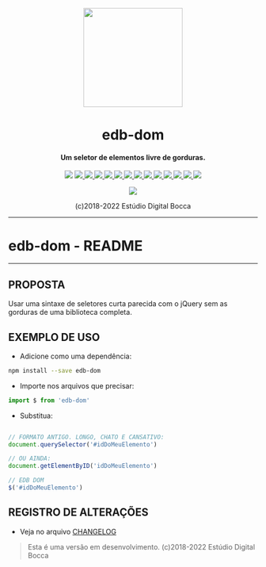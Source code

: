 <p align="center">
  <img src="https://estudiodigitalbocca.com.br/edb-logo.svg" width="200px">
  <h1 align="center">edb-dom</h1>
  <h4 align="center">
    Um seletor de elementos livre de gorduras.
  </h4>
  <p align="center">
    <img src="https://badgen.net/badge/version/v0.13.0/orange">
    <a href="https://standardjs.com">
      <img src="https://badgen.net/badge/code%20style/standard/yellow">
    </a>
    <a href="https://codeclimate.com/github/digitalbocca/edb-dom/maintainability">
      <img src="https://api.codeclimate.com/v1/badges/30decef694c971b3fc5b/maintainability">
    </a>
    <a href="https://estudiodigitalbocca.com.br">
      <img src="https://badgen.net/badge/produto/EDB/f19b2c">
    </a>
    <a href="https://www.npmjs.com/package/edb-dom">
      <img src="https://badgen.net/npm/v/edb-dom">
    </a>
    <a href="https://www.npmjs.com/package/edb-dom">
      <img src="https://badgen.net/npm/license/edb-dom">
    </a>
    <a href="https://www.npmjs.com/package/edb-dom">
      <img src="https://badgen.net/npm/dt/edb-dom">
    </a>
    <a href="https://github.com/digitalbocca/edb-dom">
      <img src="https://badgen.net/github/tag/digitalbocca/edb-dom">
    </a>
    <a href="https://www.npmjs.com/package/edb-dom">
      <img src="https://badgen.net/david/dep/digitalbocca/edb-dom">
    </a>
    <a href="https://www.npmjs.com/package/edb-dom">
      <img src="https://badgen.net/david/dev/digitalbocca/edb-dom">
    </a>
    <a href="https://www.npmjs.com/package/edb-dom">
      <img src="https://badgen.net/packagephobia/install/edb-dom">
    </a>
    <a href="https://www.npmjs.com/package/edb-dom">
      <img src="https://badgen.net/packagephobia/publish/edb-dom">
    </a>
    <a href="https://www.npmjs.com/package/edb-dom">
      <img src="https://badgen.net/bundlephobia/min/edb-dom">
    </a>
    <a href="https://www.npmjs.com/package/edb-dom">
      <img src="https://badgen.net/bundlephobia/minzip/edb-dom">
    </a>
  </p>
  <p align="center">
    <a href="https://github.com/standard/standard">
      <img src="https://cdn.rawgit.com/standard/standard/master/badge.svg">
    </a>
  </p>
  <p align="center">(c)2018-2022 Estúdio Digital Bocca</p>
</p>

---

# edb-dom - README

---

## PROPOSTA

Usar uma sintaxe de seletores curta parecida com o jQuery sem as gorduras de uma biblioteca completa.

## EXEMPLO DE USO

- Adicione como uma dependência:

```bash
npm install --save edb-dom
```

- Importe nos arquivos que precisar:

```javascript
import $ from 'edb-dom'
```

- Substitua:

```javascript

// FORMATO ANTIGO. LONGO, CHATO E CANSATIVO:
document.querySelector('#idDoMeuElemento')

// OU AINDA:
document.getElementByID('idDoMeuElemento')

// EDB DOM
$('#idDoMeuElemento')

```

## REGISTRO DE ALTERAÇÕES

- Veja no arquivo [CHANGELOG](CHANGELOG.md)

> Esta é uma versão em desenvolvimento.
> (c)2018-2022 Estúdio Digital Bocca
